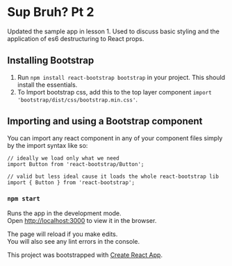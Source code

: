 # Sup Bruh? Pt 2

Updated the sample app in lesson 1. Used to discuss basic styling and the application of es6 destructuring to React props.

## Installing Bootstrap

1. Run `npm install react-bootstrap bootstrap` in your project. This should install the essentials.
2. To Import bootstrap css, add this to the top layer component `import 'bootstrap/dist/css/bootstrap.min.css'`.

## Importing and using a Bootstrap component

You can import any react component in any of your component files simply by the import syntax like so:

```
// ideally we load only what we need
import Button from 'react-bootstrap/Button';

// valid but less ideal cause it loads the whole react-bootstrap lib
import { Button } from 'react-bootstrap';
```

### `npm start`

Runs the app in the development mode.<br />
Open [http://localhost:3000](http://localhost:3000) to view it in the browser.

The page will reload if you make edits.<br />
You will also see any lint errors in the console.

This project was bootstrapped with [Create React App](https://github.com/facebook/create-react-app).
